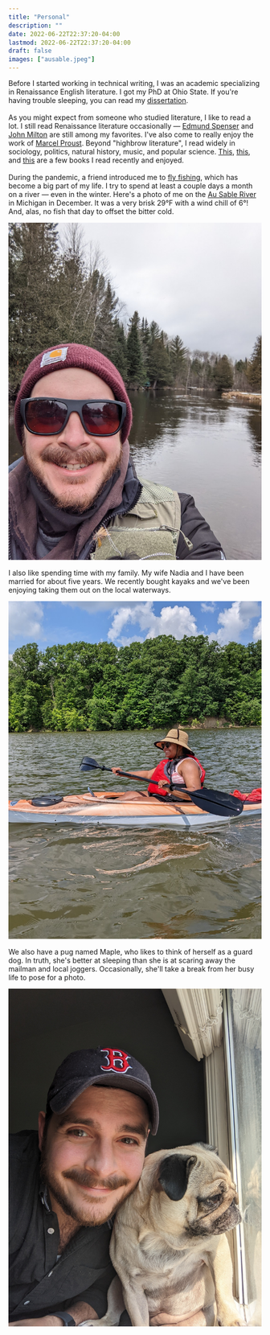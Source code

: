 ```yaml
---
title: "Personal"
description: ""
date: 2022-06-22T22:37:20-04:00
lastmod: 2022-06-22T22:37:20-04:00
draft: false
images: ["ausable.jpeg"]
---
```


Before I started working in technical writing, I was an academic specializing in Renaissance English literature. I got my PhD at Ohio State. If you're having trouble sleeping, you can read my [dissertation](https://etd.ohiolink.edu/apexprod/rws_etd/send_file/send?accession=osu1594476712054021&disposition=inline).
<br><br />
As you might expect from someone who studied literature, I like to read a lot. I still read Renaissance literature occasionally — [Edmund Spenser](https://en.wikipedia.org/wiki/Edmund_Spenser) and [John Milton](https://en.wikipedia.org/wiki/John_Milton) are still among my favorites. I've also come to really enjoy the work of [Marcel Proust](https://en.wikipedia.org/wiki/Marcel_Proust). Beyond "highbrow literature", I read widely in sociology, politics, natural history, music, and popular science. [This](https://www.amazon.com/Orvis-Guide-Reading-Trout-Streams/dp/1558219331/ref=asc_df_1558219331/?tag=hyprod-20&linkCode=df0&hvadid=312091458201&hvpos=&hvnetw=g&hvrand=2904605359047339192&hvpone=&hvptwo=&hvqmt=&hvdev=c&hvdvcmdl=&hvlocint=&hvlocphy=9014973&hvtargid=pla-570146944530&psc=1&tag=&ref=&adgrpid=63669393113&hvpone=&hvptwo=&hvadid=312091458201&hvpos=&hvnetw=g&hvrand=2904605359047339192&hvqmt=&hvdev=c&hvdvcmdl=&hvlocint=&hvlocphy=9014973&hvtargid=pla-570146944530), [this](https://www.amazon.com/Black-Kids-Sitting-Together-Cafeteria/dp/0465060684/ref=sr_1_1?crid=13E2OOUSWXOAT&keywords=Why+Are+All+The+Black+Kids+Sitting+Together+in+the+Cafeteria%3F&qid=1655952523&s=books&sprefix=why+are+all+the+black+kids+sitting+together+in+the+cafeteria+%2Cstripbooks%2C62&sr=1-1), and [this](https://www.penguinrandomhouse.com/books/234672/every-good-boy-does-fine-by-jeremy-denk/) are a few books I read recently and enjoyed.
<br><br />
During the pandemic, a friend introduced me to [fly fishing](https://en.wikipedia.org/wiki/Fly_fishing), which has become a big part of my life. I try to spend at least a couple days a month on a river — even in the winter. Here's a photo of me on the [Au Sable River](https://en.wikipedia.org/wiki/Au_Sable_River_(Michigan)) in Michigan in December. It was a very brisk 29°F with a wind chill of 6°! And, alas, no fish that day to offset the bitter cold.

![Ben on the Au Sable river](ausable.jpeg)

I also like spending time with my family. My wife Nadia and I have been married for about five years. We recently bought kayaks and we've been enjoying taking them out on the local waterways.

![Nadia Kayaking](nadiakayak.jpeg)

We also have a pug named Maple, who likes to think of herself as a guard dog. In truth, she's better at sleeping than she is at scaring away the mailman and local joggers. Occasionally, she'll take a break from her busy life to pose for a photo.

![Ben and Maple](benmaple.jpg)
